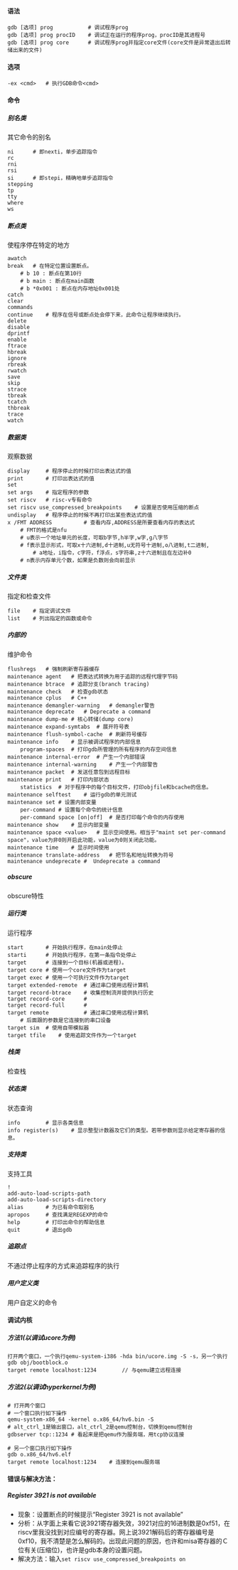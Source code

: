 #### 语法

```
gdb [选项] prog			# 调试程序prog
gdb [选项] prog procID	# 调试正在运行的程序prog，procID是其进程号
gdb [选项] prog core		# 调试程序prog并指定core文件(core文件是异常退出后转储出来的文件)
```

#### 选项

```
-ex <cmd>	# 执行GDB命令<cmd>
```



#### 命令

##### 别名类

其它命令的别名

```
ni		# 即nexti，单步追踪指令
rc
rni
rsi
si		# 即stepi，精确地单步追踪指令
stepping
tp
tty
where
ws
```

##### 断点类

使程序停在特定的地方

```
awatch
break	# 在特定位置设置断点。
	# b 10 : 断点在第10行
	# b main : 断点在main函数
	# b *0x001 : 断点在内存地址0x001处
catch
clear
commands
continue	# 程序在信号或断点处会停下来，此命令让程序继续执行。
delete
disable
dprintf
enable
ftrace
hbreak
ignore
rbreak
rwatch
save
skip
strace
tbreak
tcatch
thbreak
trace
watch
```

##### 数据类

观察数据

```
display		# 程序停止的时候打印出表达式的值
print		# 打印出表达式的值
set
set args	# 指定程序的参数
set riscv	# risc-v专有命令
set riscv use_compressed_breakpoints	# 设置是否使用压缩的断点
undisplay	# 程序停止的时候不再打印出某些表达式的值
x /FMT ADDRESS			# 查看内存,ADDRESS是所要查看内存的表达式
	# FMT的格式是nfu
	# u表示一个地址单元的长度，可取b字节,h半字,w字,g八字节
	# f表示显示形式，可取x十六进制,d十进制,u无符号十进制,o八进制,t二进制,
		# a地址，i指令，c字符，f浮点，s字符串,z十六进制且在左边补0
	# n表示内存单元个数，如果是负数则会向前显示
```

##### 文件类

指定和检查文件

```
file	# 指定调试文件
list	# 列出指定的函数或命令
```

##### 内部的

维护命令

```
flushregs	# 强制刷新寄存器缓存
maintenance agent	# 把表达式转换为用于追踪的远程代理字节码
maintenance btrace	# 追踪分支(branch tracing)
maintenance check	# 检查gdb状态
maintenance cplus	# C++
maintenance demangler-warning	# demangler警告
maintenance deprecate	# Deprecate a command
maintenance dump-me	# 核心转储(dump core)
maintenance expand-symtabs	# 展开符号表
maintenance flush-symbol-cache	# 刷新符号缓存
maintenance info	# 显示被调试程序的内部信息
	program-spaces	# 打印gdb所管理的所有程序的内存空间信息
maintenance internal-error	# 产生一个内部错误
maintenance internal-warning	# 产生一个内部警告
maintenance packet	# 发送任意包到远程目标
maintenance print	# 打印内部状态
	statistics	# 对于程序中的每个目标文件，打印objfile和bcache的信息。
maintenance selftest	# 运行gdb的单元测试
maintenance set	# 设置内部变量
	per-command	# 设置每个命令的统计信息
	per-command space [on|off]	# 是否打印每个命令的内存使用
maintenance show	# 显示内部变量
maintenance space <value>	# 显示空间使用。相当于"maint set per-command space"，value为非0则开启此功能，value为0则关闭此功能。
maintenance time	# 显示时间使用
maintenance translate-address	# 把节名和地址转换为符号
maintenance undeprecate	#  Undeprecate a command
```



##### obscure

obscure特性

##### 运行类

运行程序

```
start		# 开始执行程序，在main处停止
starti		# 开始执行程序，在第一条指令处停止
target		# 连接到一个目标(机器或进程)。
target core	# 使用一个core文件作为target
target exec	# 使用一个可执行文件作为target
target extended-remote	# 通过串口使用远程计算机
target record-btrace	# 收集控制流并提供执行历史
target record-core		# 
target record-full		#
target remote			# 通过串口使用远程计算机
	# 后面跟的参数是它连接到的串口设备
target sim	# 使用自带模拟器
target tfile	# 使用追踪文件作为一个target
```

##### 栈类

检查栈

##### 状态类

状态查询

```
info		# 显示各类信息
info register(s)	# 显示整型计数器及它们的类型。若带参数则显示给定寄存器的信息。
```

##### 支持类

支持工具

```
!
add-auto-load-scripts-path
add-auto-load-scripts-directory
alias		# 为已有命令取别名
apropos		# 查找满足REGEXP的命令
help		# 打印出命令的帮助信息
quit		# 退出gdb
```

##### 追踪点

不通过停止程序的方式来追踪程序的执行

##### 用户定义类

用户自定义的命令

#### 调试内核

##### 方法1(以调试ucore为例)

```
打开两个窗口，一个执行qemu-system-i386 -hda bin/ucore.img -S -s，另一个执行gdb obj/bootblock.o
target remote localhost:1234		// 与qemu建立远程连接
```

##### 方法2(以调试hyperkernel为例)

```
# 打开两个窗口
# 一个窗口执行如下操作
qemu-system-x86_64 -kernel o.x86_64/hv6.bin -S
# alt_ctrl_1是输出窗口，alt_ctrl_2是qemu控制台，切换到qemu控制台
gdbserver tcp::1234	# 看起来是把qemu作为服务端，用tcp协议连接

# 另一个窗口执行如下操作
gdb o.x86_64/hv6.elf
target remote localhost:1234	# 连接到qemu服务端
```

#### 错误与解决方法：

##### Register 3921 is not available

- 现象：设置断点的时候提示“Register 3921 is not available”
- 分析：从字面上来看它说3921寄存器失效，3921对应的16进制数是0xf51，在riscv里我没找到对应编号的寄存器。网上说3921解码后的寄存器编号是0xf10，我不清楚是怎么解码的。出现此问题的原因，也许和misa寄存器的Ｃ位有关(压缩位)，也许是gdb本身的设置问题。
- 解决方法：输入`set riscv use_compressed_breakpoints on`